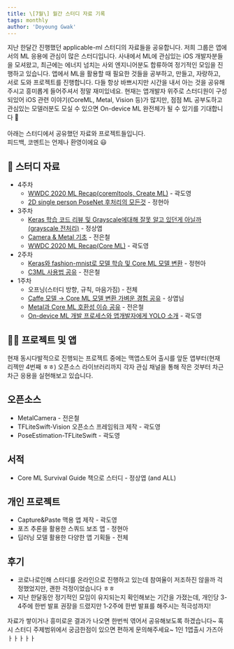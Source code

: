 ```yaml
---
title: \[7월\] 월간 스터디 자료 기록
tags: monthly
author: 'Doyoung Gwak'
---
```


지난 한달간 진행했던 applicable-ml 스터디의 자료들을 공유합니다.
저희 그룹은 앱에서의 ML 응용에 관심이 많은 스터디입니다. 사내에서 ML에 관심있는 iOS 개발자분들을 모셔왔고, 최근에는 에너지 넘치는 사외 엔지니어분도 합류하여 정기적인 모임을 진행하고 있습니다. 앱에서 ML을 활용할 때 필요한 것들을 공부하고, 만들고, 자랑하고, 서로 도와 프로젝트를 진행합니다.
다들 항상 바쁘시지만 시간을 내서 아는 것을 공유해주시고 흥미롭게 들어주셔서 정말 재미있네요.
현재는 앱개발자 위주로 스터디원이 구성되있어 iOS 관련 이야기(CoreML, Metal, Vision 등)가 많지만, 점점 ML 공부도하고 관심있는 모델러분도 모실 수 있으면 On-device ML 완전체가 될 수 있기를 기대합니다 🙂<br>
<br>
아래는 스터디에서 공유했던 자료와 프로젝트들입니다.<br>
피드백, 코멘트는 언제나 환영이에요 😃

## 📕 스터디 자료

- 4주차
  - [WWDC 2020 ML Recap(coremltools, Create ML)](https://bit.ly/2D4mKfk) - 곽도영
  - [2D single person PoseNet 후처리의 모든것](https://bit.ly/39rcvOh) - 정현아
- 3주차
  - [Keras 학습 코드 리뷰 및 Grayscale에대해 잘못 알고 있던게 아닐까 (grayscale 전처리)](https://bit.ly/2BvBjsa) - 정상엽
  - [Camera & Metal 기초](https://bit.ly/39nArlM) - 전은철
  - [WWDC 2020 ML Recap(Core ML)](https://bit.ly/2D4mKfk) - 곽도영
- 2주차
  - [Keras와 fashion-mnist로 모델 학습 및 Core ML 모델 변환](https://bit.ly/2ZVIWBt) - 정현아
  - [C3ML 사용법 공유](https://bit.ly/2ZWOlbG) - 전은철
- 1주차
  - 오프닝(스터디 방향, 규칙, 마음가짐) - 전체
  - [Caffe 모델 → Core ML 모델 변환 가벼운 경험 공유](https://bit.ly/3jAs1MG) - 상엽님
  - [Metal과 Core ML 호환성 이슈 공유](https://bit.ly/3eYnBLS) - 전은철
  - [On-device ML 개발 프로세스와 앱개발자에게 YOLO 소개](https://bit.ly/3fWQauD) - 곽도영

## 🧑‍💻 프로젝트 및 앱
현재 동시다발적으로 진행되는 프로젝트 중에는 맥앱스토어 출시를 앞둔 앱부터(현재 리젝만 4번째 ㅎㅎ) 오픈소스 라이브러리까지 각자 관심 채널을 통해 작은 것부터 차근차근 응용을 실현해보고 있습니다.

## 오픈소스
- MetalCamera - 전은철
- TFLiteSwift-Vision 오픈소스 프레임워크 제작 - 곽도영
- PoseEstimation-TFLiteSwift - 곽도영

## 서적
- Core ML Survival Guide 책으로 스터디 - 정상엽 (and  ALL)

## 개인 프로젝트
- Capture&Paste 맥용 앱 제작 - 곽도영
- 포즈 추론을 활용한 스쿼드 보조 앱 - 정현아
- 딥러닝 모델 활용한 다양한 앱 기획들 - 전체

## 후기

- 코로나로인해 스터디를 온라인으로 진행하고 있는데 참여율이 저조하진 않을까 걱정했었지만, 괜한 걱정이었습니다 ㅎㅎ
- 지난 한달동안 정기적인 모임이 유지되는지 확인해보는 기간을 가졌는데, 개인당 3-4주에 한번 발표 권장을 드렸지만 1-2주에 한번 발표를 해주시는 적극성까지!

자료가 쌓이거나 흥미로운 결과가 나오면 한번씩 엮어서 공유해보도록 하겠습니다~
혹시 스터디 주제범위에서 궁금한점이 있으면 편하게 문의해주세요~
1인 1앱출시 가즈아ㅏㅏㅏㅏㅏ